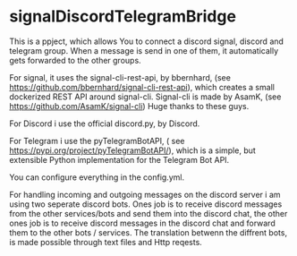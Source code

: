 # signalDiscordTelegramBridge
This is  a ppject, which allows You to connect a discord signal, discord and telegram group. When a message is send in one of them, it automatically gets forwarded to the other groups.

For signal, it uses the signal-cli-rest-api, by bbernhard, (see https://github.com/bbernhard/signal-cli-rest-api), which creates a small dockerized REST API around signal-cli.
Signal-cli is made by AsamK, (see https://github.com/AsamK/signal-cli)
Huge thanks to these guys.

For Discord i use the official discord.py, by Discord.

For Telegram i use the pyTelegramBotAPI, ( see https://pypi.org/project/pyTelegramBotAPI/), which is a simple, but extensible Python implementation for the Telegram Bot API.

You can configure everything in the config.yml.

For handling incoming and outgoing messages on the discord server i am using two seperate discord bots. Ones job is to receive discord messages from the other services/bots and send them into the discord chat, the other ones job is to receive discord messages in the discord chat and forward them to the other bots / services. The translation betwenn the diffrent bots, is made possible through text files and Http reqests.


